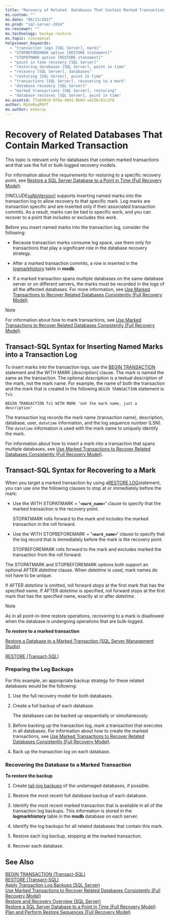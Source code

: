 ```yaml
---
title: "Recovery of Related  Databases That Contain Marked Transaction | Microsoft Docs"
ms.custom: ""
ms.date: "06/13/2017"
ms.prod: "sql-server-2014"
ms.reviewer: ""
ms.technology: backup-restore
ms.topic: conceptual
helpviewer_keywords: 
  - "transaction logs [SQL Server], marks"
  - "STOPBEFOREMARK option [RESTORE statement]"
  - "STOPATMARK option [RESTORE statement]"
  - "point in time recovery [SQL Server]"
  - "restoring databases [SQL Server], point in time"
  - "recovery [SQL Server], databases"
  - "restoring [SQL Server], point in time"
  - "transactions [SQL Server], recovering to a mark"
  - "database recovery [SQL Server]"
  - "marked transactions [SQL Server], restoring"
  - "database restores [SQL Server], point in time"
ms.assetid: 77a0d9c0-978a-4891-8b0d-a4256c81c3f8
author: MikeRayMSFT
ms.author: mikeray
---
```

# Recovery of Related  Databases That Contain Marked Transaction
  This topic is relevant only for databases that contain marked transactions and that use the full or bulk-logged recovery models.  
  
 For information about the requirements for restoring to a specific recovery point, see [Restore a SQL Server Database to a Point in Time &#40;Full Recovery Model&#41;](restore-a-sql-server-database-to-a-point-in-time-full-recovery-model.md).  
  
 [!INCLUDE[ssNoVersion](../../includes/ssnoversion-md.md)] supports inserting named marks into the transaction log to allow recovery to that specific mark. Log marks are transaction specific and are inserted only if their associated transaction commits. As a result, marks can be tied to specific work, and you can recover to a point that includes or excludes this work.  
  
 Before you insert named marks into the transaction log, consider the following:  
  
-   Because transaction marks consume log space, use them only for transactions that play a significant role in the database recovery strategy.  
  
-   After a marked transaction commits, a row is inserted in the [logmarkhistory](/sql/relational-databases/system-tables/logmarkhistory-transact-sql) table in **msdb**.  
  
-   If a marked transaction spans multiple databases on the same database server or on different servers, the marks must be recorded in the logs of all the affected databases. For more information, see [Use Marked Transactions to Recover Related Databases Consistently &#40;Full Recovery Model&#41;](use-marked-transactions-to-recover-related-databases-consistently.md).  
  
> [!NOTE]  
>  For information about how to mark transactions, see [Use Marked Transactions to Recover Related Databases Consistently &#40;Full Recovery Model&#41;](use-marked-transactions-to-recover-related-databases-consistently.md).  
  
## Transact-SQL Syntax for Inserting Named Marks into a Transaction Log  
 To insert marks into the transaction logs, use the [BEGIN TRANSACTION](/sql/t-sql/language-elements/begin-transaction-transact-sql) statement and the WITH MARK [*description*] clause. The mark is named the same as the transaction. The optional *description* is a textual description of the mark, not the mark name. For example, the name of both the transaction and the mark that is created in the following `BEGIN TRANSACTION` statement is `Tx1`:  
  
```wmimof  
BEGIN TRANSACTION Tx1 WITH MARK 'not the mark name, just a description'    
```  
  
 The transaction log records the mark name (transaction name), description, database, user, `datetime` information, and the log sequence number (LSN). The `datetime` information is used with the mark name to uniquely identify the mark.  
  
 For information about how to insert a mark into a transaction that spans multiple databases, see [Use Marked Transactions to Recover Related Databases Consistently &#40;Full Recovery Model&#41;](use-marked-transactions-to-recover-related-databases-consistently.md).  
  
## Transact-SQL Syntax for Recovering to a Mark  
 When you target a marked transaction by using a[RESTORE LOG](/sql/t-sql/statements/restore-statements-transact-sql)statement, you can use one the following clauses to stop at or immediately before the mark:  
  
-   Use the WITH STOPATMARK = **'*`<mark_name>`*'** clause to specify that the marked transaction is the recovery point.  
  
     STOPATMARK rolls forward to the mark and includes the marked transaction in the roll forward.  
  
-   Use the WITH STOPBEFOREMARK = **'*`<mark_name>`*'** clause to specify that the log record that is immediately before the mark is the recovery point.  
  
     STOPBEFOREMARK rolls forward to the mark and excludes marked the transaction from the roll forward.  
  
 The STOPATMARK and STOPBEFOREMARK options both support an optional AFTER *datetime* clause. When *datetime* is used, mark names do not have to be unique.  
  
 If AFTER *datetime* is omitted, roll forward stops at the first mark that has the specified name. If AFTER *datetime* is specified, roll forward stops at the first mark that has the specified name, exactly at or after *datetime*.  
  
> [!NOTE]  
>  As in all point-in-time restore operations, recovering to a mark is disallowed when the database is undergoing operations that are bulk-logged.  
  
 **To restore to a marked transaction**  
  
 [Restore a Database to a Marked Transaction &#40;SQL Server Management Studio&#41;](restore-a-database-to-a-marked-transaction-sql-server-management-studio.md)  
  
 [RESTORE &#40;Transact-SQL&#41;](/sql/t-sql/statements/restore-statements-transact-sql)  
  
### Preparing the Log Backups  
 For this example, an appropriate backup strategy for these related databases would be the following:  
  
1.  Use the full recovery model for both databases.  
  
2.  Create a full backup of each database.  
  
     The databases can be backed up sequentially or simultaneously.  
  
3.  Before backing up the transaction log, mark a transaction that executes in all databases. For information about how to create the marked transactions, see [Use Marked Transactions to Recover Related Databases Consistently &#40;Full Recovery Model&#41;](use-marked-transactions-to-recover-related-databases-consistently.md).  
  
4.  Back up the transaction log on each database.  
  
### Recovering the Database to a Marked Transaction  
 **To restore the backup**  
  
1.  Create [tail-log backups](tail-log-backups-sql-server.md) of the undamaged databases, if possible.  
  
2.  Restore the most recent full database backup of each database.  
  
3.  Identify the most recent marked transaction that is available in all of the transaction log backups. This information is stored in the **logmarkhistory** table in the **msdb** database on each server.  
  
4.  Identify the log backups for all related databases that contain this mark.  
  
5.  Restore each log backup, stopping at the marked transaction.  
  
6.  Recover each database.  
  
## See Also  
 [BEGIN TRANSACTION &#40;Transact-SQL&#41;](/sql/t-sql/language-elements/begin-transaction-transact-sql)   
 [RESTORE &#40;Transact-SQL&#41;](/sql/t-sql/statements/restore-statements-transact-sql)   
 [Apply Transaction Log Backups &#40;SQL Server&#41;](transaction-log-backups-sql-server.md)   
 [Use Marked Transactions to Recover Related Databases Consistently &#40;Full Recovery Model&#41;](use-marked-transactions-to-recover-related-databases-consistently.md)   
 [Restore and Recovery Overview &#40;SQL Server&#41;](restore-and-recovery-overview-sql-server.md)   
 [Restore a SQL Server Database to a Point in Time &#40;Full Recovery Model&#41;](restore-a-sql-server-database-to-a-point-in-time-full-recovery-model.md)   
 [Plan and Perform Restore Sequences &#40;Full Recovery Model&#41;](plan-and-perform-restore-sequences-full-recovery-model.md)  
  
  
